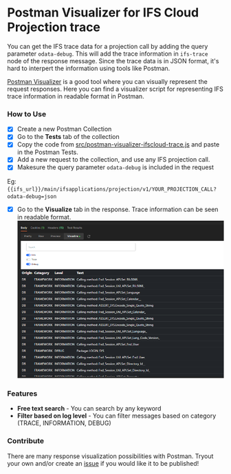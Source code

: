 # Postman Visualizer for IFS Cloud Projection trace

You can get the IFS trace data for a projection call by adding the query parameter `odata-debug`.
This will add the trace information in `ifs-trace` node of the response message. Since the trace data is in JSON format, it's hard to interpert the information using tools like Postman.

[Postman Visualizer](https://learning.postman.com/docs/sending-requests/visualizer/) is a good tool where you can visually represent the request responses. Here you can find a visualizer script for representing IFS trace information in readable format in Postman.

### How to Use
- [x] Create a new Postman Collection
- [X] Go to the **Tests** tab of the collection
- [X] Copy the code from [src/postman-visualizer-ifscloud-trace.js](src/postman-visualizer-ifscloud-trace.js) and paste in the Postman Tests.
- [X] Add a new request to the collection, and use any IFS projection call.
- [X] Makesure the query parameter `odata-debug` is included in the request

Eg: `{{ifs_url}}/main/ifsapplications/projection/v1/YOUR_PROJECTION_CALL?odata-debug=json`
- [X] Go to the **Visualize** tab in the response. Trace information can be seen in readable format.
![IFS trace visualizer for Postman](/images/Postman-response-visualizer-ifs-trace.png)

### Features
- **Free text search** - You can search by any keyword
- **Filter based on log level** - You can filter messages based on category (TRACE, INFORMATION, DEBUG)

### Contribute
There are many response visualization possibilities with Postman. Tryout your own and/or create an [issue](https://github.com/damithsj/IFSCloud-Postman-Trace-Visualizer/issues) if you would like it to be published! 
